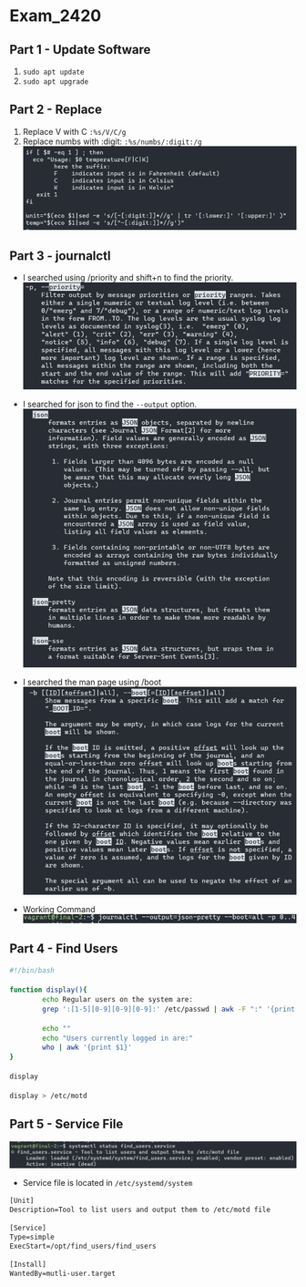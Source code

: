 # Exam_2420

## Part 1 - Update Software

1. `sudo apt update`
2. `sudo apt upgrade`

## Part 2 - Replace
1. Replace V with C `:%s/V/C/g`
2. Replace numbs with :digit: `:%s/numbs/:digit:/g`
![Part 2](images/part_2.png)

## Part 3 - journalctl

* I searched using /priority and shift+n to find the priority.
![priority](images/part_3_prio.png)

* I searched for json to find the `--output` option.
![json](images/part_3_json.png)

* I searched the man page using /boot
![boot](images/part_3_boot.png)

* Working Command
![Working cmd](images/part_3_work.png)

## Part 4 - Find Users

```bash
#!/bin/bash

function display(){
        echo Regular users on the system are:
        grep ':[1-5][0-9][0-9][0-9]:' /etc/passwd | awk -F ":" '{print $1,$3,$6}'

        echo ""
        echo "Users currently logged in are:"
        who | awk '{print $1}'
}

display

display > /etc/motd
```

## Part 5 - Service File

![Status](images/part_5_status.png)

* Service file is located in `/etc/systemd/system`

```
[Unit]
Description=Tool to list users and output them to /etc/motd file

[Service]
Type=simple
ExecStart=/opt/find_users/find_users

[Install]
WantedBy=mutli-user.target
```